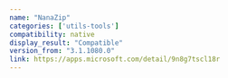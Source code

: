 ```yaml
---
name: "NanaZip"
categories: ['utils-tools']
compatibility: native
display_result: "Compatible"
version_from: "3.1.1080.0"
link: https://apps.microsoft.com/detail/9n8g7tscl18r
---
```

